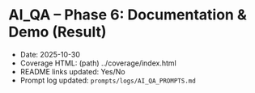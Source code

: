 # AI_QA – Phase 6: Documentation & Demo (Result)

- Date: 2025-10-30
- Coverage HTML: (path) ../coverage/index.html
- README links updated: Yes/No
- Prompt log updated: `prompts/logs/AI_QA_PROMPTS.md`
